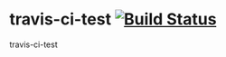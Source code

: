# travis-ci-test [![Build Status](https://travis-ci.org/chenshun00/travis-ci-test.svg?branch=master)](https://travis-ci.org/chenshun00/travis-ci-test)
travis-ci-test
